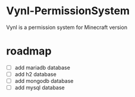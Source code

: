 # Vynl-PermissionSystem
Vynl is a permission system for Minecraft version

# roadmap
- [ ] add mariadb database
- [ ] add h2 database 
- [ ] add mongodb database
- [ ] add mysql database
